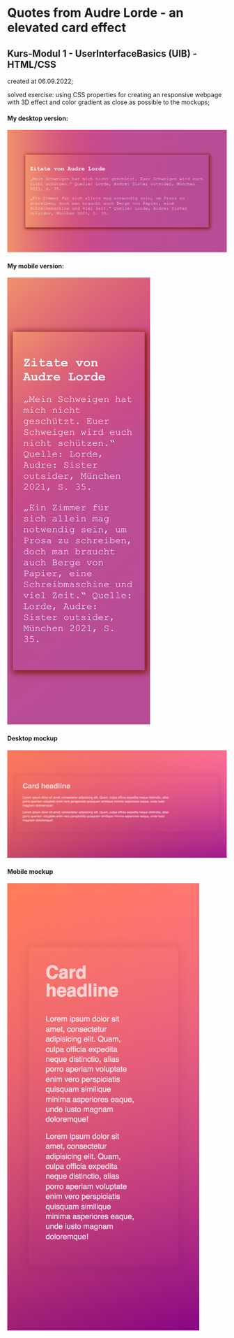 # Quotes from Audre Lorde - an elevated card effect

## Kurs-Modul 1 - UserInterfaceBasics (UIB) - HTML/CSS

created at 06.09.2022;

solved exercise: using CSS properties for creating an responsive webpage with 3D effect and color gradient as close as possible to the mockups;

#### My desktop version:

![my_desktop](./assets/my_desktop_version.png)

#### My mobile version:

![my_mobile](./assets/my_mobile_version.png)

#### Desktop mockup

![desktop](./assets/example.png)

#### Mobile mockup

![mobile](./assets/example-mobile.png)
